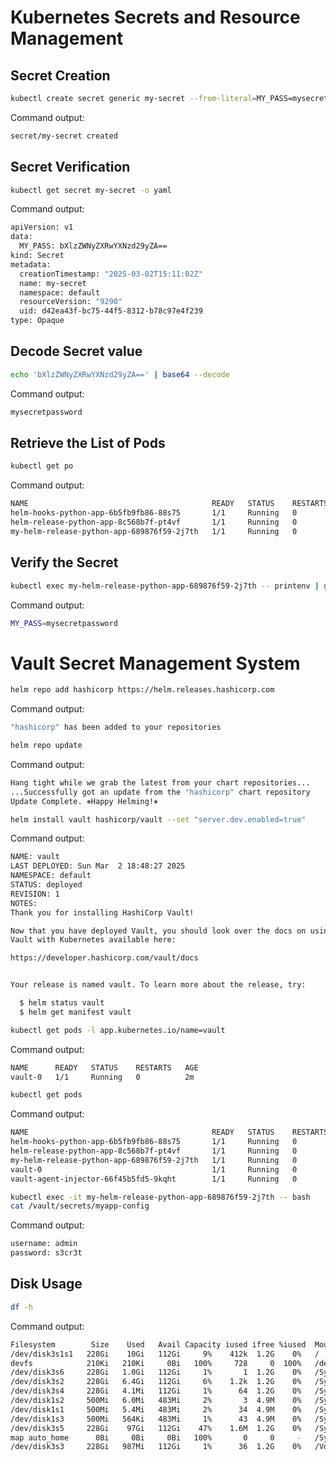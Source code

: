 # Kubernetes Secrets and Resource Management

## Secret Creation 

```bash
kubectl create secret generic my-secret --from-literal=MY_PASS=mysecretpassword
```

Command output:

```bash
secret/my-secret created
```

## Secret Verification

```bash
kubectl get secret my-secret -o yaml
```

Command output:

```bash
apiVersion: v1
data:
  MY_PASS: bXlzZWNyZXRwYXNzd29yZA==
kind: Secret
metadata:
  creationTimestamp: "2025-03-02T15:11:02Z"
  name: my-secret
  namespace: default
  resourceVersion: "9290"
  uid: d42ea43f-bc75-44f5-8312-b78c97e4f239
type: Opaque
```

## Decode Secret value

```bash
echo 'bXlzZWNyZXRwYXNzd29yZA==' | base64 --decode
```

Command output:

```bash
mysecretpassword
```

## Retrieve the List of Pods

```bash
kubectl get po 
```

Command output:

```bash
NAME                                         READY   STATUS    RESTARTS   AGE
helm-hooks-python-app-6b5fb9fb86-88s75       1/1     Running   0          3d19h
helm-release-python-app-8c568b7f-pt4vf       1/1     Running   0          3d19h
my-helm-release-python-app-689876f59-2j7th   1/1     Running   0          3m23s
```

## Verify the Secret

```bash
kubectl exec my-helm-release-python-app-689876f59-2j7th -- printenv | grep MY_PASS
```

Command output:

```bash
MY_PASS=mysecretpassword
```

# Vault Secret Management System

```bash
helm repo add hashicorp https://helm.releases.hashicorp.com
```

Command output:

```bash
"hashicorp" has been added to your repositories
```

```bash
helm repo update
```

Command output:

```bash
Hang tight while we grab the latest from your chart repositories...
...Successfully got an update from the "hashicorp" chart repository
Update Complete. ⎈Happy Helming!⎈
```

```bash
helm install vault hashicorp/vault --set "server.dev.enabled=true"
```

Command output:

```bash
NAME: vault
LAST DEPLOYED: Sun Mar  2 18:48:27 2025
NAMESPACE: default
STATUS: deployed
REVISION: 1
NOTES:
Thank you for installing HashiCorp Vault!

Now that you have deployed Vault, you should look over the docs on using
Vault with Kubernetes available here:

https://developer.hashicorp.com/vault/docs


Your release is named vault. To learn more about the release, try:

  $ helm status vault
  $ helm get manifest vault
```

```bash
kubectl get pods -l app.kubernetes.io/name=vault
```

Command output:

```bash
NAME      READY   STATUS    RESTARTS   AGE
vault-0   1/1     Running   0          2m
```

```bash
kubectl get pods
```

Command output:

```bash
NAME                                         READY   STATUS    RESTARTS   AGE
helm-hooks-python-app-6b5fb9fb86-88s75       1/1     Running   0          3d19h
helm-release-python-app-8c568b7f-pt4vf       1/1     Running   0          3d19h
my-helm-release-python-app-689876f59-2j7th   1/1     Running   0          10m35s
vault-0                                      1/1     Running   0          2m21s
vault-agent-injector-66f45b5fd5-9kqht        1/1     Running   0          2m21s
```

```bash
kubectl exec -it my-helm-release-python-app-689876f59-2j7th -- bash
cat /vault/secrets/myapp-config
```

Command output:

```bash
username: admin
password: s3cr3t
```

## Disk Usage

```bash
df -h
```

Command output:

```bash
Filesystem        Size    Used   Avail Capacity iused ifree %iused  Mounted on
/dev/disk3s1s1   228Gi    10Gi   112Gi     9%    412k  1.2G    0%   /
devfs            210Ki   210Ki     0Bi   100%     728     0  100%   /dev
/dev/disk3s6     228Gi   1.0Gi   112Gi     1%       1  1.2G    0%   /System/Volumes/VM
/dev/disk3s2     228Gi   6.4Gi   112Gi     6%    1.2k  1.2G    0%   /System/Volumes/Preboot
/dev/disk3s4     228Gi   4.1Mi   112Gi     1%      64  1.2G    0%   /System/Volumes/Update
/dev/disk1s2     500Mi   6.0Mi   483Mi     2%       3  4.9M    0%   /System/Volumes/xarts
/dev/disk1s1     500Mi   5.4Mi   483Mi     2%      34  4.9M    0%   /System/Volumes/iSCPreboot
/dev/disk1s3     500Mi   564Ki   483Mi     1%      43  4.9M    0%   /System/Volumes/Hardware
/dev/disk3s5     228Gi    97Gi   112Gi    47%    1.6M  1.2G    0%   /System/Volumes/Data
map auto_home      0Bi     0Bi     0Bi   100%       0     0     -   /System/Volumes/Data/home
/dev/disk3s3     228Gi   987Mi   112Gi     1%      36  1.2G    0%   /Volumes/Recovery
```
